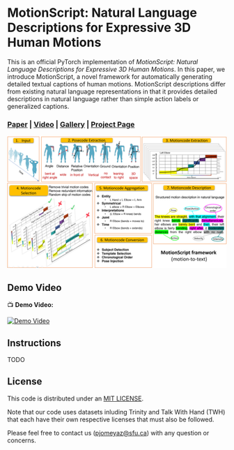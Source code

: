 # MotionScript: Natural Language Descriptions for Expressive 3D Human Motions



This is an official PyTorch implementation of _MotionScript: Natural Language Descriptions for Expressive 3D Human Motions_. In this paper, we introduce MotionScript, a novel framework for automatically generating detailed textual captions
of human motions. MotionScript descriptions differ from existing natural language representations in that it provides detailed descriptions in natural language rather than simple action labels or generalized captions.

### [Paper](https://arxiv.org/abs/2312.12634) | [Video](https://youtu.be/olrF_Vsx6tY?si=5Rbzx07MxvCoZ4oS) | [Gallery](https://drive.google.com/drive/u/1/folders/1xsKcx7YbiPVx8LjFgMBNlT3VjrNYaSsz) | [Project Page](https://pjyazdian.github.io/MotionScript/)

![OVERVIEW](docs/asset/framework_2.png)

## Demo Video

📺 **Demo Video:**

[![Demo Video](https://img.youtube.com/vi/olrF_Vsx6tY/0.jpg)](https://youtu.be/olrF_Vsx6tY?si=5Rbzx07MxvCoZ4oS)




## Instructions

TODO

## License

This code is distributed under an [MIT LICENSE](LICENSE).

Note that our code uses datasets inluding Trinity and Talk With Hand (TWH) that each have their own respective licenses that must also be followed.

Please feel free to contact us (pjomeyaz@sfu.ca) with any question or concerns.
